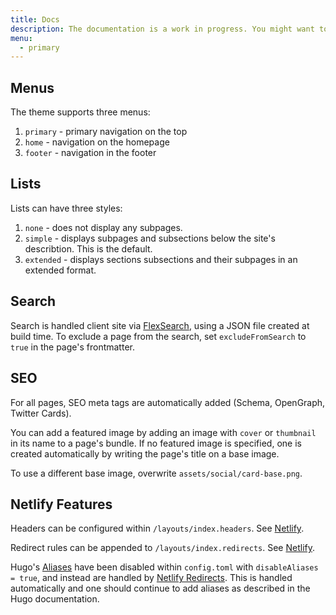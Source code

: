 ```yaml
---
title: Docs
description: The documentation is a work in progress. You might want to look at the markdown files on GitHub.
menu:
  - primary
---
```


## Menus

The theme supports three menus:
1. `primary` - primary navigation on the top
2. `home` - navigation on the homepage
3. `footer` - navigation in the footer

## Lists

Lists can have three styles:
1. `none` - does not display any subpages.
2. `simple` - displays subpages and subsections below the site's describtion. This is the default.
3. `extended` - displays sections subsections and their subpages in an extended format.

## Search

Search is handled client site via [FlexSearch](https://nextapps-de.github.io/flexsearch/), using a JSON file created at build time.
To exclude a page from the search, set `excludeFromSearch` to `true` in the page's frontmatter.

## SEO

For all pages, SEO meta tags are automatically added (Schema, OpenGraph, Twitter Cards). 

You can add a featured image by adding an image with `cover` or `thumbnail` in its name to a page's bundle. If no featured image is specified, one is created automatically by writing the page's title on a base image.

To use a different base image, overwrite `assets/social/card-base.png`.

## Netlify Features

Headers can be configured within `/layouts/index.headers`. See [Netlify](https://www.netlify.com/docs/headers-and-basic-auth/).

Redirect rules can be appended to `/layouts/index.redirects`. See [Netlify](https://www.netlify.com/docs/redirects/).

Hugo's [Aliases](https://gohugo.io/content-management/urls/#aliases) have been disabled within `config.toml` with `disableAliases = true`, and instead are handled by [Netlify Redirects](https://www.netlify.com/docs/redirects/). This is handled automatically and one should continue to add aliases as described in the Hugo documentation.